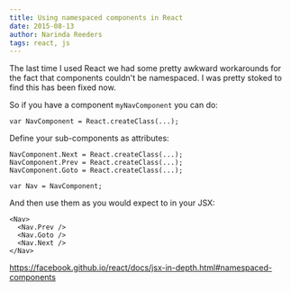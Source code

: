```yaml
---
title: Using namespaced components in React
date: 2015-08-13
author: Narinda Reeders
tags: react, js
---
```


The last time I used React we had some pretty awkward workarounds for the fact that components couldn't be namespaced. I was pretty stoked to find this has been fixed now.

So if you have a component `myNavComponent` you can do:
```
var NavComponent = React.createClass(...);
```

Define your sub-components as attributes:
```
NavComponent.Next = React.createClass(...);
NavComponent.Prev = React.createClass(...);
NavComponent.Goto = React.createClass(...);
```
```
var Nav = NavComponent;
```

And then use them as you would expect to in your JSX:
```
<Nav>
  <Nav.Prev />
  <Nav.Goto />
  <Nav.Next />
</Nav>
```

https://facebook.github.io/react/docs/jsx-in-depth.html#namespaced-components
